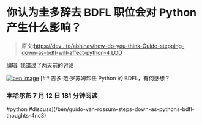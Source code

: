 # 你认为圭多辞去 BDFL 职位会对 Python 产生什么影响？

> 原文:[https://dev . to/abhinav/how-do-you-think-Guido-stepping-down-as-bdfl-will-affect-python-4 LOD](https://dev.to/abhinav/how-do-you-think-guido-stepping-down-as-bdfl-will-affect-python-4lod)

编辑:
我错过了两天前的讨论

[![ben image](../Images/fe64a787b888dfb20fc13ad1e466da3d.png)](/ben) [## 吉多·范·罗苏姆卸任 Python 的 BDFL，有何感想？

### 本哈尔彭 7 月 12 日 181 分钟阅读

#python #discuss](/ben/guido-van-rossum-steps-down-as-pythons-bdfl-thoughts-4nc3)